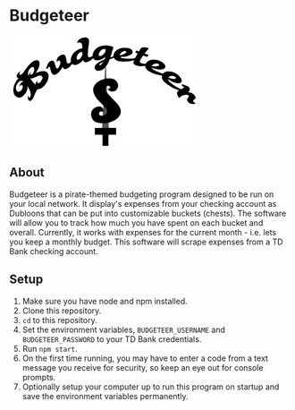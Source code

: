# Budgeteer

![Budgeteer Logo](https://raw.githubusercontent.com/jamesgrams/budgeteer/master/assets/logo.png)

## About

Budgeteer is a pirate-themed budgeting program designed to be run on your local network. It display's expenses from your checking account as Dubloons that can be put into customizable buckets (chests). The software will allow you to track how much you have spent on each bucket and overall. Currently, it works with expenses for the current month - i.e. lets you keep a monthly budget. This software will scrape expenses from a TD Bank checking account.

## Setup

1. Make sure you have node and npm installed.
2. Clone this repository.
3. `cd` to this repository.
3. Set the environment variables, `BUDGETEER_USERNAME` and `BUDGETEER_PASSWORD` to your TD Bank credentials.
4. Run `npm start`.
5. On the first time running, you may have to enter a code from a text message you receive for security, so keep an eye out for console prompts.
6. Optionally setup your computer up to run this program on startup and save the environment variables permanently.